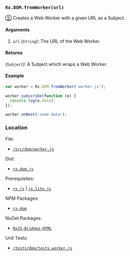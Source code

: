 ### `Rx.DOM.fromWorker(url)`
[&#x24C8;](https://github.com/Reactive-Extensions/RxJS-DOM/blob/master/src/dom/worker.js "View in source")
Creates a Web Worker with a given URL as a Subject.

#### Arguments
1. `url` *(`String`)*: The URL of the Web Worker.

#### Returns
*(`Subject`)*: A Subject which wraps a Web Worker.

#### Example
```js
var worker = Rx.DOM.fromWorker('worker.js');

worker.subscribe(function (e) {
  console.log(e.data);
});

worker.onNext('some data');
```

### Location

File:
- [`/src/dom/worker.js`](https://github.com/Reactive-Extensions/RxJS-DOM/blob/master/src/dom/worker.js)

Dist:
- [`rx.dom.js`](https://github.com/Reactive-Extensions/RxJS-DOM/blob/master/dist/rx.dom.js)

Prerequisites:
- [`rx.js`](https://github.com/Reactive-Extensions/RxJS/blob/master/dist/rx.js) |  [`rx.lite.js`](https://github.com/Reactive-Extensions/RxJS/blob/master/rx.lite.js)

NPM Packages:
- [`rx-dom`](https://preview.npmjs.com/package/rx-dom)

NuGet Packages:
- [`RxJS-Bridges-HTML`](http://www.nuget.org/packages/RxJS-Bridges-HTML/)

Unit Tests:
- [`/tests/dom/tests.worker.js`](https://github.com/Reactive-Extensions/RxJS-DOM/blob/master/tests/dom/tests.worker.js)
